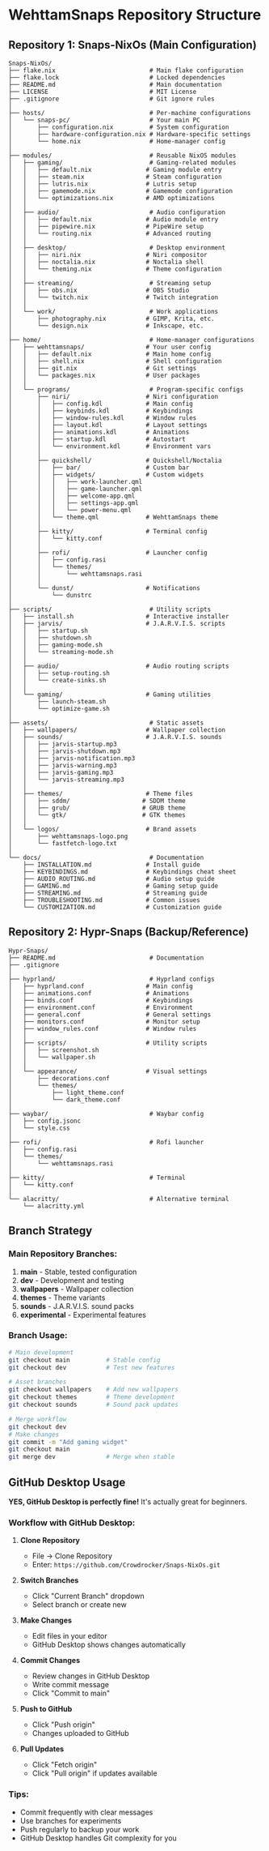 # WehttamSnaps Repository Structure

## Repository 1: Snaps-NixOs (Main Configuration)

```
Snaps-NixOs/
├── flake.nix                          # Main flake configuration
├── flake.lock                         # Locked dependencies
├── README.md                          # Main documentation
├── LICENSE                            # MIT License
├── .gitignore                         # Git ignore rules
│
├── hosts/                             # Per-machine configurations
│   └── snaps-pc/                      # Your main PC
│       ├── configuration.nix          # System configuration
│       ├── hardware-configuration.nix # Hardware-specific settings
│       └── home.nix                   # Home-manager config
│
├── modules/                           # Reusable NixOS modules
│   ├── gaming/                        # Gaming-related modules
│   │   ├── default.nix               # Gaming module entry
│   │   ├── steam.nix                 # Steam configuration
│   │   ├── lutris.nix                # Lutris setup
│   │   ├── gamemode.nix              # Gamemode configuration
│   │   └── optimizations.nix         # AMD optimizations
│   │
│   ├── audio/                         # Audio configuration
│   │   ├── default.nix               # Audio module entry
│   │   ├── pipewire.nix              # PipeWire setup
│   │   └── routing.nix               # Advanced routing
│   │
│   ├── desktop/                       # Desktop environment
│   │   ├── niri.nix                  # Niri compositor
│   │   ├── noctalia.nix              # Noctalia shell
│   │   └── theming.nix               # Theme configuration
│   │
│   ├── streaming/                     # Streaming setup
│   │   ├── obs.nix                   # OBS Studio
│   │   └── twitch.nix                # Twitch integration
│   │
│   └── work/                          # Work applications
│       ├── photography.nix           # GIMP, Krita, etc.
│       └── design.nix                # Inkscape, etc.
│
├── home/                              # Home-manager configurations
│   ├── wehttamsnaps/                 # Your user config
│   │   ├── default.nix               # Main home config
│   │   ├── shell.nix                 # Shell configuration
│   │   ├── git.nix                   # Git settings
│   │   └── packages.nix              # User packages
│   │
│   └── programs/                      # Program-specific configs
│       ├── niri/                     # Niri configuration
│       │   ├── config.kdl            # Main config
│       │   ├── keybinds.kdl          # Keybindings
│       │   ├── window-rules.kdl      # Window rules
│       │   ├── layout.kdl            # Layout settings
│       │   ├── animations.kdl        # Animations
│       │   ├── startup.kdl           # Autostart
│       │   └── environment.kdl       # Environment vars
│       │
│       ├── quickshell/               # Quickshell/Noctalia
│       │   ├── bar/                  # Custom bar
│       │   ├── widgets/              # Custom widgets
│       │   │   ├── work-launcher.qml
│       │   │   ├── game-launcher.qml
│       │   │   ├── welcome-app.qml
│       │   │   ├── settings-app.qml
│       │   │   └── power-menu.qml
│       │   └── theme.qml             # WehttamSnaps theme
│       │
│       ├── kitty/                    # Terminal config
│       │   └── kitty.conf
│       │
│       ├── rofi/                     # Launcher config
│       │   ├── config.rasi
│       │   └── themes/
│       │       └── wehttamsnaps.rasi
│       │
│       └── dunst/                    # Notifications
│           └── dunstrc
│
├── scripts/                           # Utility scripts
│   ├── install.sh                    # Interactive installer
│   ├── jarvis/                       # J.A.R.V.I.S. scripts
│   │   ├── startup.sh
│   │   ├── shutdown.sh
│   │   ├── gaming-mode.sh
│   │   └── streaming-mode.sh
│   │
│   ├── audio/                        # Audio routing scripts
│   │   ├── setup-routing.sh
│   │   └── create-sinks.sh
│   │
│   └── gaming/                       # Gaming utilities
│       ├── launch-steam.sh
│       └── optimize-game.sh
│
├── assets/                            # Static assets
│   ├── wallpapers/                   # Wallpaper collection
│   ├── sounds/                       # J.A.R.V.I.S. sounds
│   │   ├── jarvis-startup.mp3
│   │   ├── jarvis-shutdown.mp3
│   │   ├── jarvis-notification.mp3
│   │   ├── jarvis-warning.mp3
│   │   ├── jarvis-gaming.mp3
│   │   └── jarvis-streaming.mp3
│   │
│   ├── themes/                       # Theme files
│   │   ├── sddm/                    # SDDM theme
│   │   ├── grub/                    # GRUB theme
│   │   └── gtk/                     # GTK themes
│   │
│   └── logos/                        # Brand assets
│       ├── wehttamsnaps-logo.png
│       └── fastfetch-logo.txt
│
└── docs/                              # Documentation
    ├── INSTALLATION.md               # Install guide
    ├── KEYBINDINGS.md                # Keybindings cheat sheet
    ├── AUDIO_ROUTING.md              # Audio setup guide
    ├── GAMING.md                     # Gaming setup guide
    ├── STREAMING.md                  # Streaming guide
    ├── TROUBLESHOOTING.md            # Common issues
    └── CUSTOMIZATION.md              # Customization guide
```

## Repository 2: Hypr-Snaps (Backup/Reference)

```
Hypr-Snaps/
├── README.md                          # Documentation
├── .gitignore
│
├── hyprland/                          # Hyprland configs
│   ├── hyprland.conf                 # Main config
│   ├── animations.conf               # Animations
│   ├── binds.conf                    # Keybindings
│   ├── environment.conf              # Environment
│   ├── general.conf                  # General settings
│   ├── monitors.conf                 # Monitor setup
│   ├── window_rules.conf             # Window rules
│   │
│   ├── scripts/                      # Utility scripts
│   │   ├── screenshot.sh
│   │   └── wallpaper.sh
│   │
│   └── appearance/                   # Visual settings
│       ├── decorations.conf
│       └── themes/
│           ├── light_theme.conf
│           └── dark_theme.conf
│
├── waybar/                            # Waybar config
│   ├── config.jsonc
│   └── style.css
│
├── rofi/                              # Rofi launcher
│   ├── config.rasi
│   └── themes/
│       └── wehttamsnaps.rasi
│
├── kitty/                             # Terminal
│   └── kitty.conf
│
└── alacritty/                         # Alternative terminal
    └── alacritty.yml
```

## Branch Strategy

### Main Repository Branches:

1. **main** - Stable, tested configuration
2. **dev** - Development and testing
3. **wallpapers** - Wallpaper collection
4. **themes** - Theme variants
5. **sounds** - J.A.R.V.I.S. sound packs
6. **experimental** - Experimental features

### Branch Usage:

```bash
# Main development
git checkout main          # Stable config
git checkout dev           # Test new features

# Asset branches
git checkout wallpapers    # Add new wallpapers
git checkout themes        # Theme development
git checkout sounds        # Sound pack updates

# Merge workflow
git checkout dev
# Make changes
git commit -m "Add gaming widget"
git checkout main
git merge dev              # Merge when stable
```

## GitHub Desktop Usage

**YES, GitHub Desktop is perfectly fine!** It's actually great for beginners.

### Workflow with GitHub Desktop:

1. **Clone Repository**
   - File → Clone Repository
   - Enter: `https://github.com/Crowdrocker/Snaps-NixOs.git`

2. **Switch Branches**
   - Click "Current Branch" dropdown
   - Select branch or create new

3. **Make Changes**
   - Edit files in your editor
   - GitHub Desktop shows changes automatically

4. **Commit Changes**
   - Review changes in GitHub Desktop
   - Write commit message
   - Click "Commit to main"

5. **Push to GitHub**
   - Click "Push origin"
   - Changes uploaded to GitHub

6. **Pull Updates**
   - Click "Fetch origin"
   - Click "Pull origin" if updates available

### Tips:
- Commit frequently with clear messages
- Use branches for experiments
- Push regularly to backup your work
- GitHub Desktop handles Git complexity for you